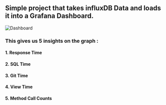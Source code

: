 ## Simple project that takes influxDB Data and loads it into a Grafana Dashboard. 
![Dashboard]([path/to/your/image.png](https://github.com/anshuljethani/DevOps-Project/blob/main/dashboard_git.png))


### This gives us 5 insights on the graph : 
#### 1. Response Time
#### 2. SQL Time
#### 3. Git Time
#### 4. View Time
#### 5. Method Call Counts


